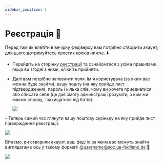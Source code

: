 ```yaml
---
sidebar_position: 2
---
```


# Реєстрація 🙋

Перед тим як влетіти в вечірку федіверсу вам потрібно створити акаунт, для цього дотримуйтесь простих кроків нижче. ⬇️

- Перейдіть на сторінку [реєстрації](https://soc.ua-fediland.de/auth/sign_up) та ознайомтеся з усіма правилами, якщо ви згодні з ними, клікніть прийняти.

- Далі вам потрібно заповнити поля: ім'я користувача (за яким вас можна буде знайти), вашу пошту (на яку прийде лист підтвердження), пароль і кілька слів, чому ви хочете приєднатися, або описати себе (це дає змогу адміністрації розуміти, з ким ми маємо справу, і захищатися від ботів).

  ![](/img/reg.webp)

\- Теперь самий час глянути вашу поштову скріньку на яку прийде лист підверждення реєстрації.

![](/img/mail.webp)

Вітаємо, ви створили акаунт, ваш феді id за яким вас можуть знайти виглядатиме ось у такому форматі @[username@soc.ua-fediland.de](mailto:username@soc.ua-fediland.de) 🎉

![](/img/myprof.webp)
